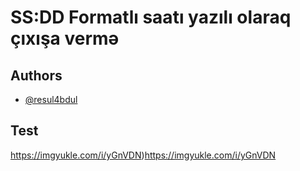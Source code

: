 
# SS:DD Formatlı saatı yazılı olaraq çıxışa vermə


## Authors

- [@resul4bdul](https://www.github.com/resul4bdul)



## Test

https://imgyukle.com/i/yGnVDN)https://imgyukle.com/i/yGnVDN

